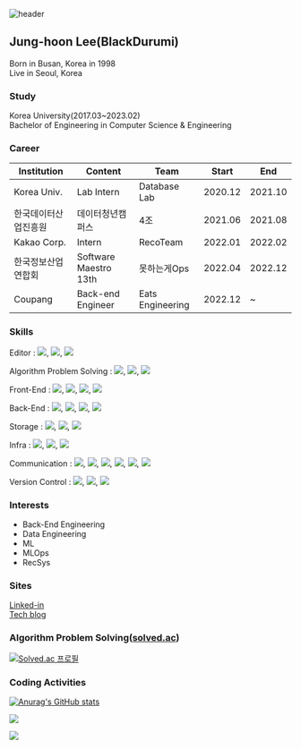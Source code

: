 ![header](https://capsule-render.vercel.app/api?type=waving&color=timeGradient&section=header&height=200&text=Welcome%20to%20BlackDurumi's%20Github!&animation=twinkling&fontSize=46&fontAlignY=30)

## Jung-hoon Lee(BlackDurumi)
Born in Busan, Korea in 1998<br>
Live in Seoul, Korea<br>

### Study
Korea University(2017.03~2023.02)<br>
Bachelor of Engineering in Computer Science & Engineering<br>

### Career
|Institution|Content|Team|Start|End|
|---|---|---|---|---|
|Korea Univ.|Lab Intern|Database Lab|2020.12|2021.10|
|한국데이터산업진흥원|데이터청년캠퍼스|4조|2021.06|2021.08|
|Kakao Corp.|Intern|RecoTeam|2022.01|2022.02|
|한국정보산업연합회|Software Maestro 13th|못하는게Ops|2022.04|2022.12|
|Coupang|Back-end Engineer|Eats Engineering|2022.12|~|


### Skills

Editor : 
<img src="https://img.shields.io/badge/VS Code-007ACC?style=plastic&logo=Visual Studio Code&logoColor=white"/></a>,
<img src="https://img.shields.io/badge/PyCharm-000000?style=plastic&logo=PyCharm&logoColor=white"/></a>,
<img src="https://img.shields.io/badge/IntelliJ-000000?style=plastic&logo=IntelliJ IDEA&logoColor=white"/></a>

Algorithm Problem Solving : 
<img src="https://img.shields.io/badge/C-A8B9CC?style=plastic&logo=c&logoColor=white"/></a>,
<img src="https://img.shields.io/badge/C++-00599C?style=plastic&logo=cplusplus&logoColor=white"/></a>,
<img src="https://img.shields.io/badge/Python-3776AB?style=plastic&logo=Python&logoColor=white"/></a>
<br>

Front-End : 
<img src="https://img.shields.io/badge/HTML5-E34F26?style=plastic&logo=HTML5&logoColor=white"/></a>,
<img src="https://img.shields.io/badge/CSS3-1572B6?style=plastic&logo=CSS3&logoColor=white"/></a>,
<img src="https://img.shields.io/badge/JavaScript-F7DF1E?style=plastic&logo=JavaScript&logoColor=white"/></a>,
<img src="https://img.shields.io/badge/D3.js-F9A03C?style=plastic&logo=D3.js&logoColor=white"/></a>
<br>

Back-End : 
<img src="https://img.shields.io/badge/Spring-6DB33F?style=plastic&logo=Spring&logoColor=white"/></a>,
<img src="https://img.shields.io/badge/Spring Boot-6DB33F?style=plastic&logo=Spring Boot&logoColor=white"/></a>,
<img src="https://img.shields.io/badge/Gradle-02303A?style=plastic&logo=Gradle&logoColor=white"/></a>,
<img src="https://img.shields.io/badge/Apache Groovy-4298B8?style=plastic&logo=Apache Groovy&logoColor=white"/></a>
<br>

Storage : 
<img src="https://img.shields.io/badge/MySQL-4479A1?style=plastic&logo=MySQL&logoColor=white"/></a>,
<img src="https://img.shields.io/badge/PostgreSQL-4169E1?style=plastic&logo=PostgreSQL&logoColor=white"/></a>,
<img src="https://img.shields.io/badge/Apache Hive-FDEE21?style=plastic&logo=ApacheHive&logoColor=white"/></a>
<br>

Infra : 
<img src="https://img.shields.io/badge/Vault-000000?style=plastic&logo=Vault&logoColor=white"/></a>,
<img src="https://img.shields.io/badge/Apache Kafka-231F20?style=plastic&logo=Apache Kafka&logoColor=white"/></a>,
<img src="https://img.shields.io/badge/Nginx-009639?style=plastic&logo=NGINX&logoColor=white"/></a>
<br>

Communication : 
<img src="https://img.shields.io/badge/Slack-4A154B?style=plastic&logo=Slack&logoColor=white"/></a>,
<img src="https://img.shields.io/badge/Jira-0052CC?style=plastic&logo=Jira&logoColor=white"/></a>,
<img src="https://img.shields.io/badge/Confluence-172B4D?style=plastic&logo=Confluence&logoColor=white"/></a>,
<img src="https://img.shields.io/badge/Notion-000000?style=plastic&logo=Notion&logoColor=white"/></a>,
<img src="https://img.shields.io/badge/Draw.io-F08705?style=plastic&logo=diagrams.net&logoColor=white"/></a>,
<img src="https://img.shields.io/badge/Markdown-000000?style=plastic&logo=Markdown&logoColor=white"/></a>

Version Control : 
<img src="https://img.shields.io/badge/Git-F05032?style=plastic&logo=Git&logoColor=white"/></a>,
<img src="https://img.shields.io/badge/GitHub-181717?style=plastic&logo=GitHub&logoColor=white"/></a>,
<img src="https://img.shields.io/badge/Sourcetree-0052CC?style=plastic&logo=Sourcetree&logoColor=white"/></a>


### Interests

* Back-End Engineering
* Data Engineering
* ML
* MLOps
* RecSys


### Sites
[Linked-in](https://www.linkedin.com/in/%EC%A0%95%ED%9B%88-%EC%9D%B4-174299241/)
<br>
[Tech blog](https://velog.io/@hoonww)



### Algorithm Problem Solving([solved.ac](solved.ac))
[![Solved.ac 프로필](http://mazassumnida.wtf/api/v2/generate_badge?boj=hoonww)](https://solved.ac/hoonww)


### Coding Activities

[![Anurag's GitHub stats](https://github-readme-stats.vercel.app/api?username=blackdurumi&count_private=true&show_icons=true&theme=dracula)](https://github.com/anuraghazra/github-readme-stats)

<a href="https://wakatime.com"><img src="https://wakatime.com/share/@hoonww/e61baaa2-2846-4003-b368-3de08e0daf27.png"></a>

<a href="https://wakatime.com"><img src="https://wakatime.com/share/@hoonww/8116683c-3f6c-43d1-a833-8845c63eb669.png"></a>
